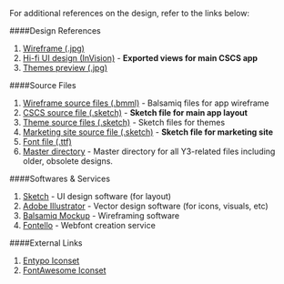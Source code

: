 For additional references on the design, refer to the links below: 

####Design References
1. [Wireframe (.jpg)](https://vltlabs.box.com/s/vxkf4qif3zd1hkj2s3a6)
1. [Hi-fi UI design (InVision)](http://invis.io/5X24MCIGS) - **Exported views for main CSCS app**
1. [Themes preview (.jpg)](https://vltlabs.box.com/s/4wjaqt4gcoxd1g8k4erc9eq8qrjbfw7b)

####Source Files
1. [Wireframe source files (.bmml)](https://vltlabs.box.com/s/5iwvqwk8cvs7tq3610sxj7w6k74u4uwk) - Balsamiq files for app wireframe
1. [CSCS source file (.sketch)](https://vltlabs.box.com/s/7cgnh6ijbitxf113lskn2n39jpqfdefs) - **Sketch file for main app layout**
1. [Theme source files (.sketch)](https://vltlabs.box.com/s/pm4bl5uanzqofh33haz0pzb6nc3qwa6j) - Sketch files for themes
1. [Marketing site source file (.sketch)](https://vltlabs.box.com/s/2m9yljxtfexhpqjptvhcbb0nm67nneco) - **Sketch file for marketing site**
1. [Font file (.ttf)](https://vltlabs.box.com/s/ah4hc2tdgxc41js94z2k17hg8xkgnrtf)
1. [Master directory](https://vltlabs.box.com/s/twe8oezq8dq15qmdvav9v5xb10minjwe) - Master directory for all Y3-related files including older, obsolete designs.

####Softwares & Services
1. [Sketch](http://bohemiancoding.com/sketch/) - UI design software (for layout)
1. [Adobe Illustrator](http://www.adobe.com/sea/products/illustrator.html) - Vector design software (for icons, visuals, etc)
1. [Balsamiq Mockup](http://balsamiq.com/) - Wireframing software
1. [Fontello](http://fontello.com/) - Webfont creation service

####External Links
1. [Entypo Iconset](http://www.entypo.com/)
1. [FontAwesome Iconset](http://fortawesome.github.io/Font-Awesome/)